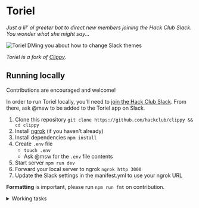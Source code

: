 # Toriel

_Just a lil' ol greeter bot to direct new members joining the Hack Club Slack. You wonder what she might say..._

![Toriel DMing you about how to change Slack themes](https://cloud-nk3pf3qvy-hack-club-bot.vercel.app/2screen_shot_2022-04-07_at_11.06.08.png)

_Toriel is a fork of [Clippy](https://github.com/hackclub/clippy)._

## Running locally

Contributions are encouraged and welcome!

In order to run Toriel locally, you'll need to [join the Hack Club Slack](https://hackclub.com/slack). From there, ask @msw to be added to the Toriel app on Slack.

1. Clone this repository
    `git clone https://github.com/hackclub/clippy && cd clippy`
2. Install [ngrok](https://dashboard.ngrok.com/get-started/setup) (if you haven't already)
3. Install dependencies
    `npm install`
4. Create `.env` file
    - `touch .env`
    - Ask @msw for the `.env` file contents
5. Start server
    `npm run dev`
6. Forward your local server to ngrok
    `ngrok http 3000`
7. Update the Slack settings in the manifest.yml to use your ngrok URL

**Formatting** is important, please run `npm run fmt` on contribution.

<details>
  <summary>Working tasks</summary>

_This section is just from @MaxWofford– go ahead and ignore_

- [x] Setup messages in cave channel
    - image
    - text
    - audio
- [x] Ephemeral message in cave channel
- [x] Messages in DM for CoC
- [x] Setup basement channel
    - image
    - text
    - audio
    - button
- [x] Remove basement from flow
- [ ] Add legacy tokens (blocking on getting a legacy token)
    - [ ] Use legacy tokens on invite
    - Check if https://api.slack.com/scim is an alternative
- [x] Setup cave channel
    - [x] Default messages
    - [x] Public
    - [x] New messages aren't allowed
- [x] Disable old clippy flow
- [x] Fix bug where user is not promoted
- [x] Fix bug where user is DM'ed twice on starting flow
- [x] Setup #toriels-diary channel
    - [x] slash commands
    - [x] buttons
    - [x] messages, mentions, etc.

</details>